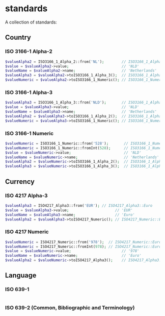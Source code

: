 # standards

A collection of standards:

## Country

### ISO 3166-1 Alpha-2

```php
$valueAlpha2 = ISO3166_1_Alpha_2::from('NL');        // ISO3166_1_Alpha_2::Netherlands
$value = $valueAlpha2->value;                        // 'NLD'
$valueName = $valueAlpha2->name;                     // 'Netherlands'
$valueAlpha3 = $valueAlpha2->toISO3166_1_Alpha_3();  // ISO3166_1_Alpha_3::Netherlands
$valueNumeric = $valueAlpha2->toISO3166_1_Numeric(); // ISO3166_1_Numeric::Netherlands
```

### ISO 3166-1 Alpha-3

```php
$valueAlpha3 = ISO3166_1_Alpha_3::from('NLD');       // ISO3166_1_Alpha_3::Netherlands
$value = $valueAlpha3->value;                        // 'NLD'
$valueName = $valueAlpha3->name;                     // 'Netherlands'
$valueAlpha2 = $valueAlpha3->toISO3166_1_Alpha_2();  // ISO3166_1_Alpha_2::Netherlands
$valueNumeric = $valueAlpha3->toISO3166_1_Numeric(); // ISO3166_1_Numeric::Netherlands
```

### ISO 3166-1 Numeric

```php
$valueNumeric = ISO3166_1_Numeric::from('528');       // ISO3166_1_Numeric::Netherlands
$valueNumeric = ISO3166_1_Numeric::fromInt(528);      // ISO3166_1_Numeric::Netherlands
$value = $valueNumeric->value;                        // 'NLD'
$valueName = $valueNumeric->name;                     // 'Netherlands'
$valueAlpha2 = $valueNumeric->toISO3166_1_Alpha_2();  // ISO3166_1_Alpha_2::Netherlands
$valueAlpha3 = $valueNumeric->toISO3166_1_Alpha_3();  // ISO3166_1_Alpha_3::Netherlands
```

## Currency

### ISO 4217 Alpha-3

```php
$valueAlpha3 = ISO4217_Alpha3::from('EUR'); // ISO4217_Alpha3::Euro
$value = $valueAlpha3->value;                     // 'EUR'
$valueName = $valueAlpha3->name;                  // 'Euro'
$valueAlpha2 = $valueAlpha3->toISO4217_Numeric(); // ISO4217_Numeric::Euro
```

### ISO 4217 Numeric

```php
$valueNumeric = ISO4217_Numeric::from('978');  // ISO4217_Numeric::Euro
$valueNumeric = ISO4217_Numeric::fromInt(978); // ISO4217_Numeric::Euro
$value = $valueNumeric->value;                       // '978'
$valueName = $valueNumeric->name;                    // 'Euro'
$valueAlpha2 = $valueNumeric->toISO4217_Alpha3();    // ISO4217_Alpha3::Euro
```

## Language

### ISO 639-1

```php
```

### ISO 639-2 (Common, Bibliographic and Terminology)

```php
```
